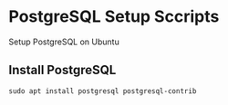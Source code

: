 # PostgreSQL Setup Sccripts

Setup PostgreSQL on Ubuntu

## Install PostgreSQL

```
sudo apt install postgresql postgresql-contrib
```